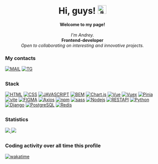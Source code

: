 <h1 align="center">Hi, guys! <img src="https://github.com/wervlad/wervlad/assets/24524555/766d336d-b87d-44ba-807c-c51de2bc6b4d" width="28px" alt="👋"></h1>
<p align="center">
    <b>Welcome to my page!</b><br><br>
    <i>
        I'm Andrey.<br></i>
        <b>Frontend-developer</b><br>
        <i>Open to collaborating on interesting and innovative projects.<br>
    </i>
</p>

### My contacts
 [![MAIL](https://img.shields.io/badge/Mail-a8surd324%40yandex.ru-35495E?style=for-the-badge)](a8surd324@yandex.ru)
 [![TG](https://img.shields.io/badge/Telegram-%40Shumakov__epta-35495E?style=for-the-badge&logo=telegram)](https://t.me/shumakov_epta)
## 

### Stack
 [![HTML](https://img.shields.io/badge/HTML-35495E?style=for-the-badge&logo=html5)](https://github.com/Unreasonable324)
 [![CSS](https://img.shields.io/badge/CSS-35495E?style=for-the-badge&logo=css3)](https://github.com/Unreasonable324)
 [![JAVASCRIPT](https://img.shields.io/badge/Java_Script-35495E?style=for-the-badge&logo=javascript)](https://github.com/Unreasonable324)
 [![BEM](https://img.shields.io/badge/BEM-35495E?style=for-the-badge&logo=bem)](https://github.com/Unreasonable324)
 [![Chart.js](https://img.shields.io/badge/Chart.js-35495E?style=for-the-badge&logo=Chart.js)](https://github.com/Unreasonable324)
 [![Vue](https://img.shields.io/badge/Vue.js-35495E?style=for-the-badge&logo=vuedotjs)](https://github.com/Unreasonable324)
 [![Vuex](https://img.shields.io/badge/Vuex-35495E?style=for-the-badge&logo=vuedotjs)](https://github.com/Unreasonable324)
 [![Pinia](https://img.shields.io/badge/Pinia-35495E?style=for-the-badge)](https://github.com/Unreasonable324)
 [![vite](https://img.shields.io/badge/vite-35495E?style=for-the-badge&logo=vite)](https://github.com/Unreasonable324)
 [![FIGMA](https://img.shields.io/badge/Figma-35495E?style=for-the-badge&logo=figma)](https://github.com/Unreasonable324)
 [![Axios](https://img.shields.io/badge/Axios-35495E?style=for-the-badge&logo=Axios)](https://github.com/Unreasonable324)
 [![npm](https://img.shields.io/badge/npm-35495E?style=for-the-badge&logo=npm)](https://github.com/Unreasonable324)
 [![sass](https://img.shields.io/badge/sass-35495E?style=for-the-badge&logo=sass)](https://github.com/Unreasonable324)
 [![Nodejs](https://img.shields.io/badge/Node.js-35495E?style=for-the-badge&logo=Nodedotjs)](https://github.com/Unreasonable324)
 [![RESTAPI](https://img.shields.io/badge/REST_API-35495E?style=for-the-badge)](https://github.com/Unreasonable324)
 [![Python](https://img.shields.io/badge/Python-35495E?style=for-the-badge&logo=Python)](https://github.com/Unreasonable324)
 [![Django](https://img.shields.io/badge/Django-35495E?style=for-the-badge&logo=Django)](https://github.com/Unreasonable324)
 [![PostgreSQL](https://img.shields.io/badge/PostgreSQL-35495E?style=for-the-badge&logo=PostgreSQL)](https://github.com/Unreasonable324)
 [![Redis](https://img.shields.io/badge/Redis-35495E?style=for-the-badge&logo=Redis)](https://github.com/Unreasonable324)
 ##
 

 
 ### Statistics

  <a href="https://github.com/Unreasonable324">
    <img src="http://github-profile-summary-cards.vercel.app/api/cards/profile-details?username=Unreasonable324&theme=github_dark" />
  </a>

  <a href="https://github.com/Unreasonable324">
    <img src="https://github-readme-stats.vercel.app/api/top-langs/?username=Unreasonable324&langs_count=10&exclude_repo=&hide=jupyter%20notebook,vim%20script,cmake,makefile,batchfile,emacs%20lisp,css,html&layout=default&card_width=699&hide_border=true&theme=github_dark" />
  </a>

##






### Coding activity over all time this profile

[![wakatime](https://wakatime.com/badge/user/82b4e55b-b819-435e-9beb-0ebadd36dc23.svg?style=for-the-badge)](https://wakatime.com/@82b4e55b-b819-435e-9beb-0ebadd36dc23)
##





<!-- https://shields.io/
https://github.com/simple-icons/simple-icons/blob/master/slugs.md
https://github.com/Ileriayo/markdown-badges
https://github.com/vn7n24fzkq/github-profile-summary-cards -->
